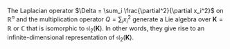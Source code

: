 The Laplacian operator $\Delta = \sum_i \frac{\partial^2}{\partial x_i^2}$ on $\mathbb{R}^n$ and the multiplication operator $Q = \sum_i x_i^2$ generate a Lie algebra over $\mathbf{K}=\mathbb{R}$ or $\mathbb{C}$ that is isomorphic to $\mathfrak{sl}_2(\mathbf{K})$. In other words, they give rise to an infinite-dimensional representation of $\mathfrak{sl}_2(\mathbf{K})$.
